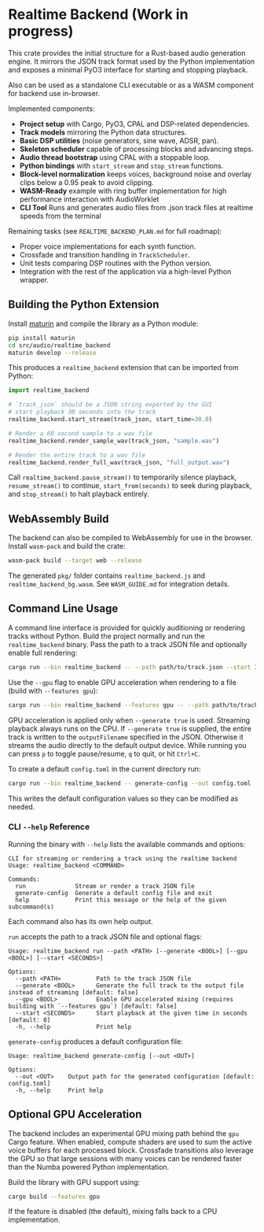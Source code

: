 # Realtime Backend (Work in progress)

This crate provides the initial structure for a Rust-based audio generation engine.
It mirrors the JSON track format used by the Python implementation and exposes a
minimal PyO3 interface for starting and stopping playback.

Also can be used as a standalone CLI executable or as a WASM component for backend use in-browser. 

Implemented components:

- **Project setup** with Cargo, PyO3, CPAL and DSP-related dependencies.
- **Track models** mirroring the Python data structures.
- **Basic DSP utilities** (noise generators, sine wave, ADSR, pan).
- **Skeleton scheduler** capable of processing blocks and advancing steps.
- **Audio thread bootstrap** using CPAL with a stoppable loop.
- **Python bindings** with `start_stream` and `stop_stream` functions.
- **Block-level normalization** keeps voices, background noise and overlay
  clips below a 0.95 peak to avoid clipping.
- **WASM-Ready** example with ring buffer implementation for high performance interaction with AudioWorklet
- **CLI Tool** Runs and generates audio files from .json track files at realtime speeds from the terminal

Remaining tasks (see `REALTIME_BACKEND_PLAN.md` for full roadmap):

- Proper voice implementations for each synth function.
- Crossfade and transition handling in `TrackScheduler`.
- Unit tests comparing DSP routines with the Python version.
- Integration with the rest of the application via a high-level Python wrapper.

## Building the Python Extension

Install [maturin](https://github.com/PyO3/maturin) and compile the library as a Python module:

```bash
pip install maturin
cd src/audio/realtime_backend
maturin develop --release
```

This produces a `realtime_backend` extension that can be imported from Python:

```python
import realtime_backend

# `track_json` should be a JSON string exported by the GUI
# start playback 30 seconds into the track
realtime_backend.start_stream(track_json, start_time=30.0)

# Render a 60 second sample to a wav file
realtime_backend.render_sample_wav(track_json, "sample.wav")

# Render the entire track to a wav file
realtime_backend.render_full_wav(track_json, "full_output.wav")
```
Call `realtime_backend.pause_stream()` to temporarily silence playback,
`resume_stream()` to continue, `start_from(seconds)` to seek during
playback, and `stop_stream()` to halt playback entirely.

## WebAssembly Build

The backend can also be compiled to WebAssembly for use in the browser.
Install `wasm-pack` and build the crate:

```bash
wasm-pack build --target web --release
```

The generated `pkg/` folder contains `realtime_backend.js` and `realtime_backend_bg.wasm`.  See `WASM_GUIDE.md` for integration details.

## Command Line Usage

A command line interface is provided for quickly auditioning or rendering tracks
without Python. Build the project normally and run the `realtime_backend`
binary. Pass the path to a track JSON file and optionally enable full
rendering:

```bash
cargo run --bin realtime_backend -- --path path/to/track.json --start 10.0 --generate false
```

Use the `--gpu` flag to enable GPU acceleration when rendering to a file
(build with `--features gpu`):

```bash
cargo run --bin realtime_backend --features gpu -- --path path/to/track.json --start 10.0 --gpu true
```

GPU acceleration is applied only when `--generate true` is used. Streaming
playback always runs on the CPU. If `--generate true` is supplied, the entire
track is written to the `outputFilename` specified in the JSON. Otherwise it
streams the audio directly to the default output device. While running you can
press `p` to toggle pause/resume, `q` to quit, or hit `Ctrl+C`.

To create a default `config.toml` in the current directory run:

```bash
cargo run --bin realtime_backend -- generate-config --out config.toml
```

This writes the default configuration values so they can be modified as needed.

### CLI `--help` Reference

Running the binary with `--help` lists the available commands and options:

```text
CLI for streaming or rendering a track using the realtime backend
Usage: realtime_backend <COMMAND>

Commands:
  run              Stream or render a track JSON file
  generate-config  Generate a default config file and exit
  help             Print this message or the help of the given subcommand(s)
```

Each command also has its own help output.

`run` accepts the path to a track JSON file and optional flags:

```text
Usage: realtime_backend run --path <PATH> [--generate <BOOL>] [--gpu <BOOL>] [--start <SECONDS>]

Options:
  --path <PATH>          Path to the track JSON file
  --generate <BOOL>      Generate the full track to the output file instead of streaming [default: false]
  --gpu <BOOL>           Enable GPU accelerated mixing (requires building with `--features gpu`) [default: false]
  --start <SECONDS>      Start playback at the given time in seconds [default: 0]
  -h, --help             Print help
```

`generate-config` produces a default configuration file:

```text
Usage: realtime_backend generate-config [--out <OUT>]

Options:
  --out <OUT>    Output path for the generated configuration [default: config.toml]
  -h, --help     Print help
```

## Optional GPU Acceleration

The backend includes an experimental GPU mixing path behind the `gpu` Cargo
feature. When enabled, compute shaders are used to sum the active voice buffers
for each processed block. Crossfade transitions also leverage the GPU so that
large sessions with many voices can be rendered faster than the Numba powered
Python implementation.

Build the library with GPU support using:

```bash
cargo build --features gpu
```

If the feature is disabled (the default), mixing falls back to a CPU
implementation.
